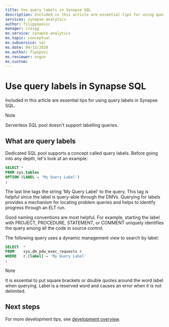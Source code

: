 ```yaml
---
title: Use query labels in Synapse SQL
description: Included in this article are essential tips for using query labels in Synapse SQL.
services: synapse-analytics
author: filippopovic
manager: craigg
ms.service: synapse-analytics
ms.topic: conceptual
ms.subservice: sql
ms.date: 04/15/2020
ms.author: fipopovi
ms.reviewer: sngun
ms.custom: 
---
```


# Use query labels in Synapse SQL

Included in this article are essential tips for using query labels in Synapse SQL.

> [!NOTE]
> Serverless SQL pool doesn't support labelling queries.

## What are query labels

Dedicated SQL pool supports a concept called query labels. Before going into any depth, let's look at an example:

```sql
SELECT *
FROM sys.tables
OPTION (LABEL = 'My Query Label')
;
```

The last line tags the string 'My Query Label' to the query. This tag is helpful since the label is query-able through the DMVs. Querying for labels provides a mechanism for locating problem queries and helps to identify progress through an ELT run.

Good naming conventions are most helpful. For example, starting the label with PROJECT, PROCEDURE, STATEMENT, or COMMENT uniquely identifies the query among all the code in source control.

The following query uses a dynamic management view to search by label:

```sql
SELECT  *
FROM    sys.dm_pdw_exec_requests r
WHERE   r.[label] = 'My Query Label'
;
```

> [!NOTE]
> It is essential to put square brackets or double quotes around the word label when querying. Label is a reserved word and causes an error when it is not delimited. 
> 
> 

## Next steps
For more development tips, see [development overview](develop-overview.md).


